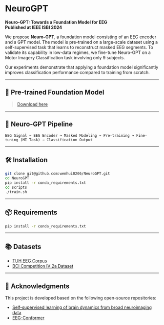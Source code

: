 # NeuroGPT
**Neuro-GPT: Towards a Foundation Model for EEG**  
**Published at IEEE ISBI 2024**

We propose **Neuro-GPT**, a foundation model consisting of an EEG encoder and a GPT model. The model is pre-trained on a large-scale dataset using a self-supervised task that learns to reconstruct masked EEG segments. To validate its capability in low-data regimes, we fine-tune Neuro-GPT on a Motor Imagery Classification task involving only 9 subjects.

Our experiments demonstrate that applying a foundation model significantly improves classification performance compared to training from scratch.

---

## 🔗 Pre-trained Foundation Model  
> [Download here](#) <!-- Replace with actual link if available -->

---

## 🧠 Neuro-GPT Pipeline  

```text
EEG Signal → EEG Encoder → Masked Modeling → Pre-training → Fine-tuning (MI Task) → Classification Output
```

---

## 🛠 Installation  

```bash
git clone git@github.com:wenhui0206/NeuroGPT.git
cd NeuroGPT
pip install -r conda_requirements.txt
cd scripts
./train.sh
```

---

## 📦 Requirements  

```bash
pip install -r conda_requirements.txt
```

---

## 📚 Datasets  

- [TUH EEG Corpus](https://www.isip.piconepress.com/projects/tuh_eeg/html/downloads.shtml)  
- [BCI Competition IV 2a Dataset](http://www.bbci.de/competition/iv/)

---

## 🙏 Acknowledgments  

This project is developed based on the following open-source repositories:

- [Self-supervised learning of brain dynamics from broad neuroimaging data](https://github.com/neurodataset/self-supervised-eeg)
- [EEG-Conformer](https://github.com/ShawnBIT/EEG-Conformer)
